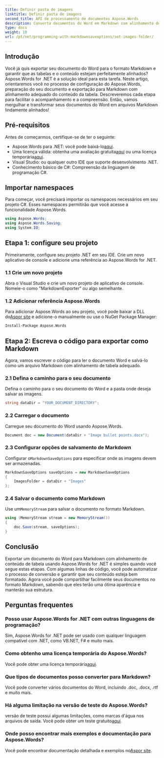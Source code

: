 ```yaml
---
title: Definir pasta de imagens
linktitle: Definir pasta de imagens
second_title: API de processamento de documentos Aspose.Words
description: Converta documentos do Word em Markdown com alinhamento de tabela adequado usando Aspose.Words for .NET. Siga nosso guia detalhado para resultados perfeitos.
type: docs
weight: 10
url: /pt/net/programming-with-markdownsaveoptions/set-images-folder/
---
```

## Introdução

Você já quis exportar seu documento do Word para o formato Markdown e garantir que as tabelas e o conteúdo estejam perfeitamente alinhados? Aspose.Words for .NET é a solução ideal para esta tarefa. Neste artigo, orientaremos você no processo de configuração do Aspose.Words, preparação do seu documento e exportação para Markdown com alinhamento adequado do conteúdo da tabela. Descreveremos cada etapa para facilitar o acompanhamento e a compreensão. Então, vamos mergulhar e transformar seus documentos do Word em arquivos Markdown lindamente alinhados!

## Pré-requisitos

Antes de começarmos, certifique-se de ter o seguinte:

-  Aspose.Words para .NET: você pode baixá-lo[aqui](https://releases.aspose.com/words/net/).
-  Uma licença válida: obtenha uma avaliação gratuita[aqui](https://releases.aspose.com/) ou uma licença temporária[aqui](https://purchase.aspose.com/temporary-license/).
- Visual Studio: ou qualquer outro IDE que suporte desenvolvimento .NET.
- Conhecimento básico de C#: Compreensão da linguagem de programação C#.

## Importar namespaces

Para começar, você precisará importar os namespaces necessários em seu projeto C#. Esses namespaces permitirão que você acesse a funcionalidade Aspose.Words.

```csharp
using Aspose.Words;
using Aspose.Words.Saving;
using System.IO;
```

## Etapa 1: configure seu projeto

Primeiramente, configure seu projeto .NET em seu IDE. Crie um novo aplicativo de console e adicione uma referência ao Aspose.Words for .NET.

### 1.1 Crie um novo projeto

Abra o Visual Studio e crie um novo projeto de aplicativo de console. Nomeie-o como "MarkdownExporter" ou algo semelhante.

### 1.2 Adicionar referência Aspose.Words

 Para adicionar Aspose.Words ao seu projeto, você pode baixar a DLL do[Aspor site](https://releases.aspose.com/words/net/) e adicione-o manualmente ou use o NuGet Package Manager:

```bash
Install-Package Aspose.Words
```

## Etapa 2: Escreva o código para exportar como Markdown

Agora, vamos escrever o código para ler o documento Word e salvá-lo como um arquivo Markdown com alinhamento de tabela adequado.

### 2.1 Defina o caminho para o seu documento

Defina o caminho para o seu documento do Word e a pasta onde deseja salvar as imagens.

```csharp
string dataDir = "YOUR_DOCUMENT_DIRECTORY";
```

### 2.2 Carregar o documento

Carregue seu documento do Word usando Aspose.Words.

```csharp
Document doc = new Document(dataDir + "Image bullet points.docx");
```

### 2.3 Configurar opções de salvamento de Markdown

 Configurar o`MarkdownSaveOptions` para especificar onde as imagens devem ser armazenadas.

```csharp
MarkdownSaveOptions saveOptions = new MarkdownSaveOptions
{
    ImagesFolder = dataDir + "Images"
};
```

### 2.4 Salvar o documento como Markdown

 Use um`MemoryStream` para salvar o documento no formato Markdown.

```csharp
using (MemoryStream stream = new MemoryStream())
{
    doc.Save(stream, saveOptions);
}
```

## Conclusão

Exportar um documento do Word para Markdown com alinhamento de conteúdo de tabela usando Aspose.Words for .NET é simples quando você segue estas etapas. Com algumas linhas de código, você pode automatizar o processo de conversão e garantir que seu conteúdo esteja bem formatado. Agora você pode compartilhar facilmente seus documentos no formato Markdown, sabendo que eles terão uma ótima aparência e manterão sua estrutura.

## Perguntas frequentes

### Posso usar Aspose.Words for .NET com outras linguagens de programação?

Sim, Aspose.Words for .NET pode ser usado com qualquer linguagem compatível com .NET, como VB.NET, F# e muito mais.

### Como obtenho uma licença temporária do Aspose.Words?

 Você pode obter uma licença temporária[aqui](https://purchase.aspose.com/temporary-license/).

### Que tipos de documentos posso converter para Markdown?

Você pode converter vários documentos do Word, incluindo .doc, .docx, .rtf e muito mais.

### Há alguma limitação na versão de teste do Aspose.Words?

 versão de teste possui algumas limitações, como marcas d'água nos arquivos de saída. Você pode obter um teste gratuito[aqui](https://releases.aspose.com/).

### Onde posso encontrar mais exemplos e documentação para Aspose.Words?

 Você pode encontrar documentação detalhada e exemplos no[Aspor site](https://reference.aspose.com/words/net/).
